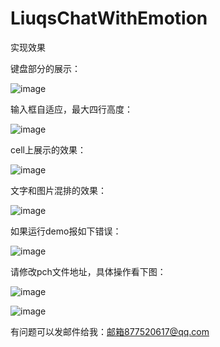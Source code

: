 # LiuqsChatWithEmotion

实现效果

键盘部分的展示：

![image](https://github.com/LMMIsGood/LiuqsChatWithEmotion/blob/master/ExampleImages/4.png)

输入框自适应，最大四行高度：

![image](https://github.com/LMMIsGood/LiuqsChatWithEmotion/blob/master/ExampleImages/5.png)

cell上展示的效果：

![image](https://github.com/LMMIsGood/LiuqsChatWithEmotion/blob/master/ExampleImages/6.png)

文字和图片混排的效果：

![image](https://github.com/LMMIsGood/LiuqsChatWithEmotion/blob/master/ExampleImages/7.png)

如果运行demo报如下错误：

![image](https://github.com/LMMIsGood/LiuqsChatWithEmotion/blob/master/ExampleImages/error1.png)

请修改pch文件地址，具体操作看下图：

![image](https://github.com/LMMIsGood/LiuqsChatWithEmotion/blob/master/ExampleImages/error2.png)

![image](https://github.com/LMMIsGood/LiuqsChatWithEmotion/blob/master/ExampleImages/error3.png)

有问题可以发邮件给我：邮箱877520617@qq.com

